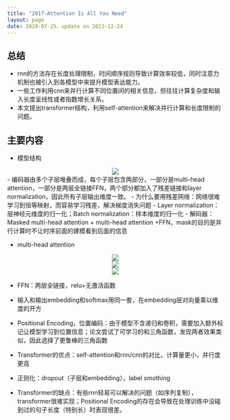 ```yaml
---
title: "2017-Attention Is All You Need"
layout: page
date: 2020-07-25，update on 2023-12-24
---
```


## 总结

- rnn的方法存在长度处理限制，时间顺序规则导致计算效率较低，同时注意力机制也被引入到各模型中来提升模型表达能力。
- 一些工作利用cnn来并行计算不同位置间的相关信息，但往往计算复杂度和输入长度呈线性或者指数增长关系。
- 本文提出transformer结构，利用self-attention来解决并行计算和长度限制的问题。
 
## 主要内容

- 模型结构
<div style="text-align: center"><img src="/wiki/attach/images/Transformer-update-01.png" style="max-width:400px"></div>
    - 编码器由多个子层堆叠而成，每个子层包含两部分，一部分是multi-head attention，一部分是两层全链接FFN，两个部分都加入了残差链接和layer normalization，因此所有子层输出维度一致。
    - 为什么要用残差网络：网络很难学习到恒等映射，而容易学习残差，解决梯度消失问题
    - Layer normalization：层神经元维度的归一化；Batch normalization：样本维度的归一化
    - 解码器：Masked multi-head attention + multi-head attention +FFN，mask的目的是并行计算时不让时序前面的建模看到后面的信息

- multi-head attention
<div style="text-align: center"><img src="/wiki/attach/images/Transformer-update-02.png" style="max-width:600px"></div>
<div style="text-align: center"><img src="/wiki/attach/images/Transformer-update-03.png" style="max-width:500px"></div>
<div style="text-align: center"><img src="/wiki/attach/images/Transformer-update-04.png" style="max-width:800px"></div>

- FFN：两层全链接，relu+无激活函数

- 输入和输出embedding和softmax用同一套，在embedding层对向量乘以维度的开方

- Positional Encoding，位置编码：由于模型不含递归和卷积，需要加入额外标记让模型学习到位置信息；论文尝试了可学习的和三角函数，发现两者效果类似，因此选择了更鲁棒的三角函数

- Transformer的优点：self-attention和rnn/cnn的对比，计算量更小，并行度更高

- 正则化：dropout（子层和embedding），label smothing

- Transformer的缺点：有些rnn轻易可以解决的问题（如序列复制），transformer很难实现；Positional Encoding的存在会导致在处理训练中没碰到过的句子长度（特别长）时表现很差。